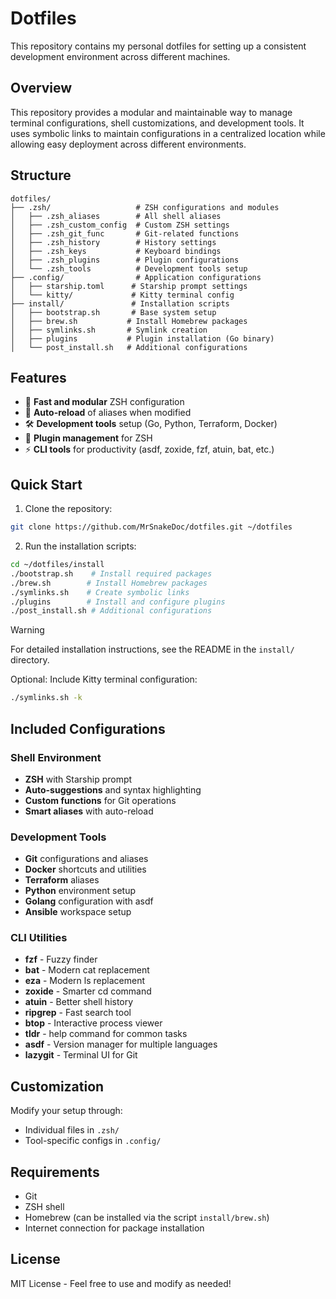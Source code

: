 # Dotfiles

This repository contains my personal dotfiles for setting up a consistent development environment across different machines.

## Overview

This repository provides a modular and maintainable way to manage terminal configurations, shell customizations, and development tools. It uses symbolic links to maintain configurations in a centralized location while allowing easy deployment across different environments.

## Structure

```
dotfiles/
├── .zsh/                   # ZSH configurations and modules
│   ├── .zsh_aliases        # All shell aliases
│   ├── .zsh_custom_config  # Custom ZSH settings
│   ├── .zsh_git_func       # Git-related functions
│   ├── .zsh_history        # History settings
│   ├── .zsh_keys           # Keyboard bindings
│   ├── .zsh_plugins        # Plugin configurations
│   └── .zsh_tools          # Development tools setup
├── .config/                # Application configurations
│   ├── starship.toml      # Starship prompt settings
│   └── kitty/             # Kitty terminal config
├── install/               # Installation scripts
│   ├── bootstrap.sh       # Base system setup
│   ├── brew.sh           # Install Homebrew packages
│   ├── symlinks.sh       # Symlink creation
│   ├── plugins           # Plugin installation (Go binary)
│   └── post_install.sh   # Additional configurations
```

## Features

- 🚀 **Fast and modular** ZSH configuration
- 🔄 **Auto-reload** of aliases when modified
- 🛠️ **Development tools** setup (Go, Python, Terraform, Docker)
- 🔌 **Plugin management** for ZSH
- ⚡ **CLI tools** for productivity (asdf, zoxide, fzf, atuin, bat, etc.)

## Quick Start

1. Clone the repository:
```bash
git clone https://github.com/MrSnakeDoc/dotfiles.git ~/dotfiles
```

2. Run the installation scripts:
```bash
cd ~/dotfiles/install
./bootstrap.sh    # Install required packages
./brew.sh        # Install Homebrew packages
./symlinks.sh    # Create symbolic links
./plugins        # Install and configure plugins
./post_install.sh # Additional configurations
```

> [!WARNING]  
> For detailed installation instructions, see the README in the `install/` directory.

Optional: Include Kitty terminal configuration:
```bash
./symlinks.sh -k
```

## Included Configurations

### Shell Environment
- **ZSH** with Starship prompt
- **Auto-suggestions** and syntax highlighting
- **Custom functions** for Git operations
- **Smart aliases** with auto-reload

### Development Tools
- **Git** configurations and aliases
- **Docker** shortcuts and utilities
- **Terraform** aliases
- **Python** environment setup
- **Golang** configuration with asdf
- **Ansible** workspace setup

### CLI Utilities
- **fzf** - Fuzzy finder
- **bat** - Modern cat replacement
- **eza** - Modern ls replacement
- **zoxide** - Smarter cd command
- **atuin** - Better shell history
- **ripgrep** - Fast search tool
- **btop** - Interactive process viewer
- **tldr** - help command for common tasks
- **asdf** - Version manager for multiple languages
- **lazygit** - Terminal UI for Git

## Customization

Modify your setup through:
- Individual files in `.zsh/`
- Tool-specific configs in `.config/`

## Requirements

- Git
- ZSH shell
- Homebrew (can be installed via the script `install/brew.sh`)
- Internet connection for package installation

## License

MIT License - Feel free to use and modify as needed!